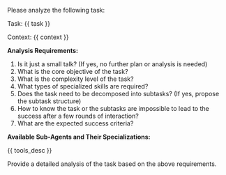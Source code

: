 Please analyze the following task:

Task: {{ task }}

Context: {{ context }}

**Analysis Requirements:**
1. Is it just a small talk? (If yes, no further plan or analysis is needed)
2. What is the core objective of the task?
3. What is the complexity level of the task?
4. What types of specialized skills are required?
5. Does the task need to be decomposed into subtasks? (If yes, propose the subtask structure)
6. How to know the task or the subtasks are impossible to lead to the success after a few rounds of interaction?
7. What are the expected success criteria?

**Available Sub-Agents and Their Specializations:**

{{ tools_desc }}

Provide a detailed analysis of the task based on the above requirements.